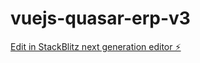 # vuejs-quasar-erp-v3

[Edit in StackBlitz next generation editor ⚡️](https://stackblitz.com/~/github.com/weimars70/vuejs-quasar-erp-v3)